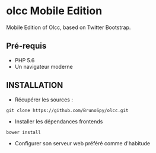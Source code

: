 # olcc Mobile Edition

Mobile Edition of Olcc, based on Twitter Bootstrap.

## Pré-requis

* PHP 5.6
* Un navigateur moderne

## INSTALLATION

* Récupérer les sources :

`git clone https://github.com/BrunoSpy/olcc.git`

* Installer les dépendances frontends

`bower install`

* Configurer son serveur web préféré comme d'habitude
